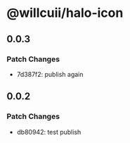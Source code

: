 # @willcuii/halo-icon

## 0.0.3

### Patch Changes

- 7d387f2: publish again

## 0.0.2

### Patch Changes

- db80942: test publish
